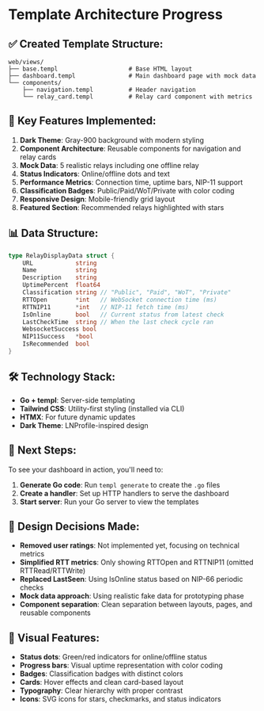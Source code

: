 # Template Architecture Progress

## ✅ Created Template Structure:

```
web/views/
├── base.templ                    # Base HTML layout
├── dashboard.templ               # Main dashboard page with mock data
└── components/
    ├── navigation.templ          # Header navigation
    └── relay_card.templ          # Relay card component with metrics
```

## 🎯 Key Features Implemented:

1. **Dark Theme**: Gray-900 background with modern styling
2. **Component Architecture**: Reusable components for navigation and relay cards
3. **Mock Data**: 5 realistic relays including one offline relay
4. **Status Indicators**: Online/offline dots and text
5. **Performance Metrics**: Connection time, uptime bars, NIP-11 support
6. **Classification Badges**: Public/Paid/WoT/Private with color coding
7. **Responsive Design**: Mobile-friendly grid layout
8. **Featured Section**: Recommended relays highlighted with stars

## 📊 Data Structure:

```go
type RelayDisplayData struct {
    URL            string
    Name           string
    Description    string
    UptimePercent  float64
    Classification string // "Public", "Paid", "WoT", "Private"
    RTTOpen        *int   // WebSocket connection time (ms)
    RTTNIP11       *int   // NIP-11 fetch time (ms)
    IsOnline       bool   // Current status from latest check
    LastCheckTime  string // When the last check cycle ran
    WebsocketSuccess bool
    NIP11Success   *bool
    IsRecommended  bool
}
```

## 🛠️ Technology Stack:

- **Go + templ**: Server-side templating
- **Tailwind CSS**: Utility-first styling (installed via CLI)
- **HTMX**: For future dynamic updates
- **Dark Theme**: LNProfile-inspired design

## 🚀 Next Steps:

To see your dashboard in action, you'll need to:

1. **Generate Go code**: Run `templ generate` to create the `.go` files
2. **Create a handler**: Set up HTTP handlers to serve the dashboard
3. **Start server**: Run your Go server to view the templates

## 📝 Design Decisions Made:

- **Removed user ratings**: Not implemented yet, focusing on technical metrics
- **Simplified RTT metrics**: Only showing RTTOpen and RTTNIP11 (omitted RTTRead/RTTWrite)
- **Replaced LastSeen**: Using IsOnline status based on NIP-66 periodic checks
- **Mock data approach**: Using realistic fake data for prototyping phase
- **Component separation**: Clean separation between layouts, pages, and reusable components

## 🎨 Visual Features:

- **Status dots**: Green/red indicators for online/offline status
- **Progress bars**: Visual uptime representation with color coding
- **Badges**: Classification badges with distinct colors
- **Cards**: Hover effects and clean card-based layout
- **Typography**: Clear hierarchy with proper contrast
- **Icons**: SVG icons for stars, checkmarks, and status indicators